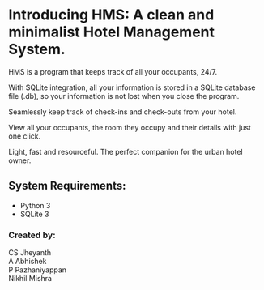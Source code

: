 # Introducing HMS: A clean and minimalist Hotel Management System.  
HMS is a program that keeps track of all your occupants, 24/7.  
  
With SQLite integration, all your information is stored in a SQLite database file (.db), so your information is not lost when you close the program.  
  
Seamlessly keep track of check-ins and check-outs from your hotel.  
  
View all your occupants, the room they occupy and their details with just one click.  
  
Light, fast and resourceful. The perfect companion for the urban hotel owner.

## System Requirements:  
* Python 3
* SQLite 3

### Created by:
CS Jheyanth  
A Abhishek  
P Pazhaniyappan  
Nikhil Mishra  
